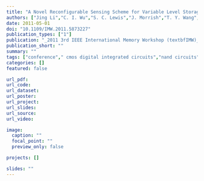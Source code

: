 ```yaml
---
title: "A Novel Reconfigurable Sensing Scheme for Variable Level Storage in Phase Change Memory"
authors: ["Jing Li","C. I. Wu","S. C. Lewis","J. Morrish","T. Y. Wang","R. Jordan","T. Maffitt","M. Breitwisch","A. Schrott","R. Cheek","H. L. Lung","C. Lam"]
date: 2011-05-01
doi: "10.1109/IMW.2011.5873227"
publication_types: ["1"]
publication: "_2011 3rd IEEE International Memory Workshop (textbfIMW)_"
publication_short: ""
summary: ""
tags: ["conference"," cmos digital integrated circuits","nand circuits","flash memories","phase change memories","2mcell pcm chip","cmos technology","nand flash","analog resistance levels","frequency 50 mhz","phase change memory","reconfigurable sensing scheme","size 90 nm","time 35 mus to 50 mus","time 5 mus","variable level storage","word length 8 bit","clocks","electrical resistance measurement","flash memory","phase change materials","radiation detectors","resistance"]
categories: []
featured: false

url_pdf:
url_code:
url_dataset:
url_poster:
url_project:
url_slides:
url_source:
url_video:

image:
  caption: ""
  focal_point: ""
  preview_only: false

projects: []

slides: ""
---
```



